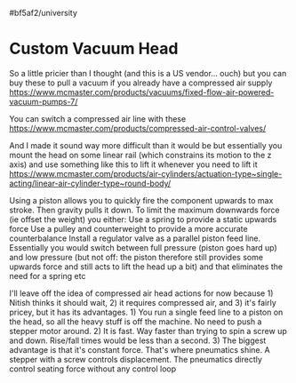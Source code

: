 #bf5af2/university 

# Custom Vacuum Head

So a little pricier than I thought (and this is a US vendor… ouch) but you can buy these to pull a vacuum if you already have a compressed air supply
https://www.mcmaster.com/products/vacuums/fixed-flow-air-powered-vacuum-pumps-7/

You can switch a compressed air line with these
https://www.mcmaster.com/products/compressed-air-control-valves/

And I made it sound way more difficult than it would be but essentially you mount the head on some linear rail (which constrains its motion to the z axis) and use something like this to lift it whenever you need to lift it
https://www.mcmaster.com/products/air-cylinders/actuation-type~single-acting/linear-air-cylinder-type~round-body/

Using a piston allows you to quickly fire the component upwards to max stroke. Then gravity pulls it down. To limit the maximum downwards force (ie offset the weight) you either:
Use a spring to provide a static upwards force
Use a pulley and counterweight to provide a more accurate counterbalance
Install a regulator valve as a parallel piston feed line. Essentially you would switch between full pressure (piston goes hard up) and low pressure (but not off: the piston therefore still provides some upwards force and still acts to lift the head up a bit) and that eliminates the need for a spring etc

I'll leave off the idea of compressed air head actions for now because 1) Nitish thinks it should wait, 2) it requires compressed air, and 3) it's fairly pricey, but it has its advantages. 1) You run a single feed line to a piston on the head, so all the heavy stuff is off the machine. No need to push a stepper motor around. 2) It is fast. Way faster than trying to spin a screw up and down. Rise/fall times would be less than a second. 3) The biggest advantage is that it's constant force. That's where pneumatics shine. A stepper with a screw controls displacement. The pneumatics directly control seating force without any control loop
